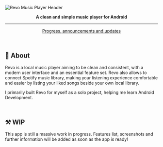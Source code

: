![Revo Music Player Header](https://raw.githubusercontent.com/alessiocameroni/RevoMusicPlayer/master/github/RevoLogoHeader.png)

<p align="center">
<strong>A clean and simple music player for Android</strong>
</p>

---

<p align="center">
  <a href="https://github.com/alessiocameroni/RevoMusicPlayer/issues/4">Progress, announcements and updates</a>
</p>

<br>

## 🤔 About
Revo is a local music player aiming to be clean and consistent, with a modern user interface and an essential feature set. Revo also allows to connect Spotify music library, making your listening experience comfortable and easier by listing your liked songs beside your own local library.

I primarily built Revo for myself as a solo project, helping me learn Android Development.

<br>

## ⚒️ WIP
This app is still a massive work in progress. Features list, screenshots and further information will be added as soon as the app is ready!
